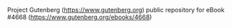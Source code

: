 Project Gutenberg (https://www.gutenberg.org) public repository for eBook #4668 (https://www.gutenberg.org/ebooks/4668)
